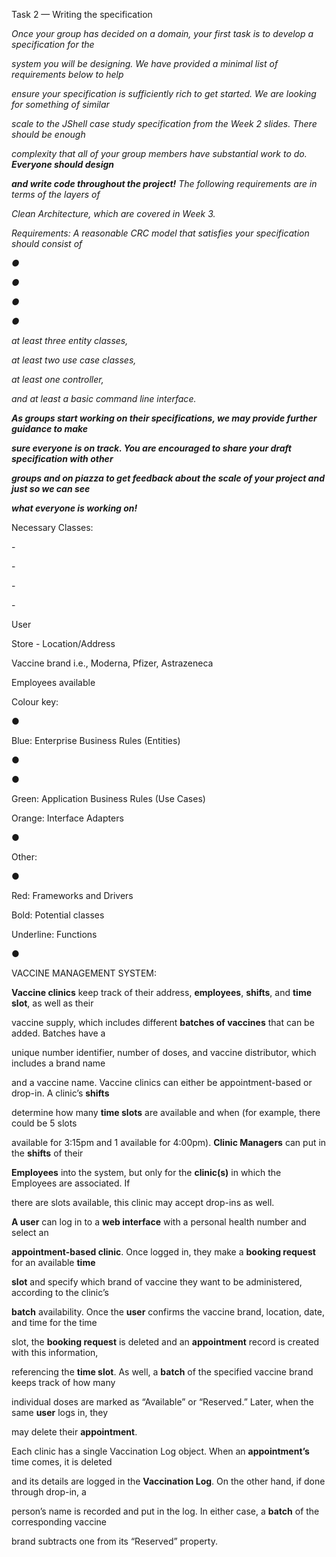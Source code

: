﻿

Task 2 — Writing the specification

*Once your group has decided on a domain, your first task is to develop a specification for the*

*system you will be designing. We have provided a minimal list of requirements below to help*

*ensure your specification is sufficiently rich to get started. We are looking for something of similar*

*scale to the JShell case study specification from the Week 2 slides. There should be enough*

*complexity that all of your group members have substantial work to do. **Everyone should design***

***and write code throughout the project!** The following requirements are in terms of the layers of*

*Clean Architecture, which are covered in Week 3.*

*Requirements: A reasonable CRC model that satisfies your specification should consist of*

*●*

*●*

*●*

*●*

*at least three entity classes,*

*at least two use case classes,*

*at least one controller,*

*and at least a basic command line interface.*

***As groups start working on their specifications, we may provide further guidance to make***

***sure everyone is on track. You are encouraged to share your draft specification with other***

***groups and on piazza to get feedback about the scale of your project and just so we can see***

***what everyone is working on!***

Necessary Classes:

\-

\-

\-

\-

User

Store - Location/Address

Vaccine brand i.e., Moderna, Pfizer, Astrazeneca

Employees available

Colour key:

●

Blue: Enterprise Business Rules (Entities)

●

●

Green: Application Business Rules (Use Cases)

Orange: Interface Adapters

●

Other:

●

Red: Frameworks and Drivers

Bold: Potential classes

Underline: Functions

●

VACCINE MANAGEMENT SYSTEM:

**Vaccine clinics** keep track of their address, **employees**, **shifts**, and **time slot**, as well as their

vaccine supply, which includes different **batches of vaccines** that can be added. Batches have a

unique number identifier, number of doses, and vaccine distributor, which includes a brand name

and a vaccine name. Vaccine clinics can either be appointment-based or drop-in. A clinic’s **shifts**

determine how many **time slots** are available and when (for example, there could be 5 slots

available for 3:15pm and 1 available for 4:00pm). **Clinic Managers** can put in the **shifts** of their





**Employees** into the system, but only for the **clinic(s)** in which the Employees are associated. If

there are slots available, this clinic may accept drop-ins as well.

**A user** can log in to a **web interface** with a personal health number and select an

**appointment-based clinic**. Once logged in, they make a **booking request** for an available **time**

**slot** and specify which brand of vaccine they want to be administered, according to the clinic’s

**batch** availability. Once the **user** confirms the vaccine brand, location, date, and time for the time

slot, the **booking request** is deleted and an **appointment** record is created with this information,

referencing the **time slot**. As well, a **batch** of the specified vaccine brand keeps track of how many

individual doses are marked as “Available” or “Reserved.” Later, when the same **user** logs in, they

may delete their **appointment**.

Each clinic has a single Vaccination Log object. When an **appointment’s** time comes, it is deleted

and its details are logged in the **Vaccination Log**. On the other hand, if done through drop-in, a

person’s name is recorded and put in the log. In either case, a **batch** of the corresponding vaccine

brand subtracts one from its “Reserved” property.


